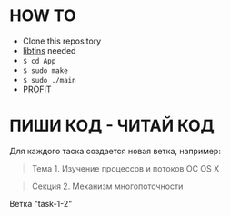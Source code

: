 # HOW TO
  - Clone this repository
  - [libtins](https://libtins.github.io/) needed
  - ```$ cd App```
  - ```$ sudo make ```
  - ```$ sudo ./main```
  - [PROFIT](http://bit.ly/IqT6zt)


# ПИШИ КОД - ЧИТАЙ КОД
Для каждого таска создается новая ветка, например:

> Тема 1. Изучение процессов и потоков ОС OS X

> Секция 2. Механизм многопоточности

Ветка "task-1-2"
